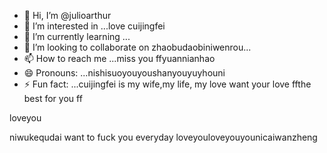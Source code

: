 - 👋 Hi, I’m @julioarthur
- 👀 I’m interested in ...love cuijingfei
- 🌱 I’m currently learning ...
- 💞️ I’m looking to collaborate on zhaobudaobiniwenrou...
- 📫 How to reach me ...miss you ffyuannianhao
- 😄 Pronouns: ...nishisuoyouyoushanyouyuyhouni
- ⚡ Fun fact: ...cuijingfei is my wife,my life, my love
want your love ffthe best for you ff
<!---you and family,you are my familyaini520
julioarthur/julioarthur is a ✨ special ✨ repositonicaishixiannvry because its `README.md` (this file) appears on your you needyousaw me throughGitforyoueverydaiHub needyouprofile.
You can click the Preview link to take a look at your changes.
--->loveyou
niwukequdai
want to fuck you everyday
loveyouloveyouyounicaiwanzheng

